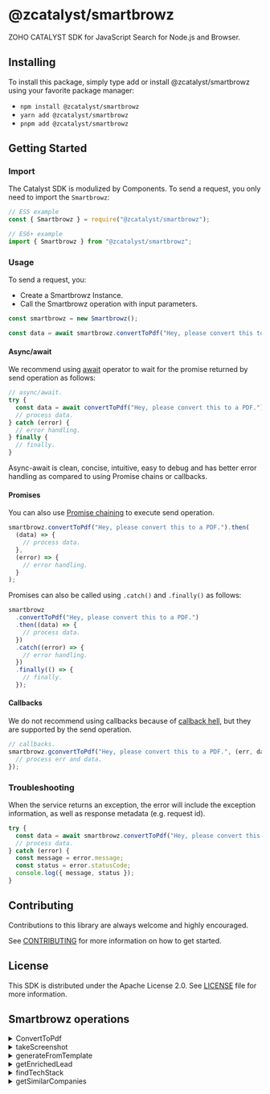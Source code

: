# @zcatalyst/smartbrowz

ZOHO CATALYST SDK for JavaScript Search for Node.js and Browser.

<p></p>

## Installing

To install this package, simply type add or install @zcatalyst/smartbrowz
using your favorite package manager:

- `npm install @zcatalyst/smartbrowz`
- `yarn add @zcatalyst/smartbrowz`
- `pnpm add @zcatalyst/smartbrowz`

## Getting Started

### Import

The Catalyst SDK is modulized by Components.
To send a request, you only need to import the `Smartbrowz`:

```js
// ES5 example
const { Smartbrowz } = require("@zcatalyst/smartbrowz");
```

```ts
// ES6+ example
import { Smartbrowz } from "@zcatalyst/smartbrowz";
```

### Usage

To send a request, you:

- Create a Smartbrowz Instance.
- Call the Smartbrowz operation with input parameters.

```js
const smartbrowz = new Smartbrowz();

const data = await smartbrowz.convertToPdf("Hey, please convert this to a PDF.");
```

#### Async/await

We recommend using [await](https://developer.mozilla.org/en-US/docs/Web/JavaScript/Reference/Operators/await)
operator to wait for the promise returned by send operation as follows:

```js
// async/await.
try {
  const data = await convertToPdf("Hey, please convert this to a PDF.");
  // process data.
} catch (error) {
  // error handling.
} finally {
  // finally.
}
```

Async-await is clean, concise, intuitive, easy to debug and has better error handling
as compared to using Promise chains or callbacks.

#### Promises

You can also use [Promise chaining](https://developer.mozilla.org/en-US/docs/Web/JavaScript/Guide/Using_promises#chaining)
to execute send operation.

```js
smartbrowz.convertToPdf("Hey, please convert this to a PDF.").then(
  (data) => {
    // process data.
  },
  (error) => {
    // error handling.
  }
);
```

Promises can also be called using `.catch()` and `.finally()` as follows:

```js
smartbrowz
  .convertToPdf("Hey, please convert this to a PDF.")
  .then((data) => {
    // process data.
  })
  .catch((error) => {
    // error handling.
  })
  .finally(() => {
    // finally.
  });
```

#### Callbacks

We do not recommend using callbacks because of [callback hell](http://callbackhell.com/),
but they are supported by the send operation.

```js
// callbacks.
smartbrowz.gconvertToPdf("Hey, please convert this to a PDF.", (err, data) => {
  // process err and data.
});
```

### Troubleshooting

When the service returns an exception, the error will include the exception information,
as well as response metadata (e.g. request id).

```js
try {
  const data = await smartbrowz.convertToPdf("Hey, please convert this to a PDF.");
  // process data.
} catch (error) {
  const message = error.message;
  const status = error.statusCode;
  console.log({ message, status });
}
```

## Contributing

Contributions to this library are always welcome and highly encouraged.

See [CONTRIBUTING](../../CONTRIBUTING.md) for more information on how to get started.

## License

This SDK is distributed under the Apache License 2.0. See [LICENSE](../../LICENCE) file for more information.

## Smartbrowz operations

<details>
<summary>
ConvertToPdf
</summary>

<!-- [SDK Samples](https://docs.catalyst.zoho.com/en/sdk/nodejs/v2/cloud-scale/file-store/retrieve-folder-details/)[API References]() -->

</details>
<details>
<summary>
takeScreenshot
</summary>

<!-- [SDK Samples](https://docs.catalyst.zoho.com/en/sdk/nodejs/v2/cloud-scale/file-store/upload-file/)[API References]() -->

</details>
<details>
<summary>
generateFromTemplate
</summary>

<!-- [SDK Samples](https://docs.catalyst.zoho.com/en/sdk/nodejs/v2/cloud-scale/file-store/download-file-from-folder/)[API References]() -->

</details>
<details>
<summary>
getEnrichedLead
</summary>

<!-- [SDK Samples](https://docs.catalyst.zoho.com/en/sdk/nodejs/v2/cloud-scale/file-store/delete-file/)[API References]() -->

</details>


<details>
<summary>
findTechStack
</summary>

<!-- [SDK Samples](https://docs.catalyst.zoho.com/en/sdk/nodejs/v2/cloud-scale/file-store/retrieve-folder-details/)[API References]() -->

</details>
<details>
<summary>
getSimilarCompanies
</summary>

<!-- [SDK Samples](https://docs.catalyst.zoho.com/en/sdk/nodejs/v2/cloud-scale/file-store/upload-file/)[API References]() -->

</details>
